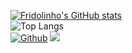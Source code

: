 [![Fridolinho's GitHub stats](https://github.com/fridolinho/github-readme-stats)](https://github.com/fridolinho/github-readme-stats)<br/>
![Top Langs](https://github-readme-stats.vercel.app/api/top-langs/?username=fridolinho&theme=tokyonight)<br/>
[![Github](https://img.shields.io/github/followers/fridolinho?label=Follow&style=social)](https://github.com/fridolnho)
![](https://visitor-badge.laobi.icu/badge?page_id=fridolinho.fridolinho)
